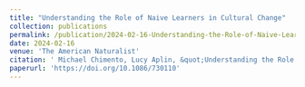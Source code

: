 ```yaml
---
title: "Understanding the Role of Naive Learners in Cultural Change"
collection: publications
permalink: /publication/2024-02-16-Understanding-the-Role-of-Naive-Learners-in-Cultural-Change
date: 2024-02-16
venue: 'The American Naturalist'
citation: ' Michael Chimento, Lucy Aplin, &quot;Understanding the Role of Naive Learners in Cultural Change.&quot; The American Naturalist, 2024.'
paperurl: 'https://doi.org/10.1086/730110'
---
```

